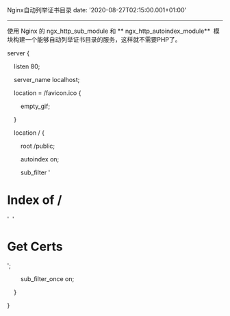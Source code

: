 Nginx自动列举证书目录
date: '2020-08-27T02:15:00.001+01:00'

---
使用 Nginx 的 ngx\_http\_sub\_module 和 \*\* ngx\_http\_autoindex\_module\*\*  模块构建一个能够自动列举证书目录的服务，这样就不需要PHP了。

server {

    listen 80;

    server\_name localhost;

    location = /favicon.ico {

        empty\_gif;

    }

    location / {

        root /public;

        autoindex on;

        sub\_filter '<h1>Index of /</h1>'  '<h1>Get Certs</h1>';

        sub\_filter\_once on;

    }

}


